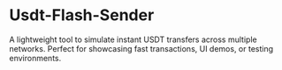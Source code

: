 # Usdt-Flash-Sender
A lightweight tool to simulate instant USDT transfers across multiple networks. Perfect for showcasing fast transactions, UI demos, or testing environments.
